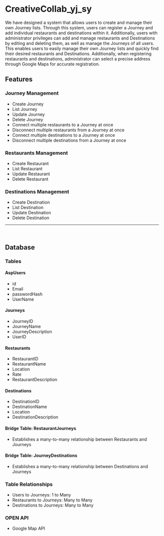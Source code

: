 # CreativeCollab_yj_sy

We have designed a system that allows users to create and manage their own Journey lists. Through this system, users can register a Journey and add individual restaurants and destinations within it. Additionally, users with administrator privileges can add and manage restaurants and Destinations by editing and deleting them, as well as manage the Journeys of all users. This enables users to easily manage their own Journey lists and quickly find their desired restaurants and Destinations. Additionally, when registering restaurants and destinations, administrator can select a precise address through Google Maps for accurate registration.
## Features

### Journey Management
- Create Journey
- List Journey
- Update Journey
- Delete Journey
- Connect multiple restaurants to a Journey at once
- Disconnect multiple restaurants from a Journey at once
- Connect multiple destinations to a Journey at once
- Disconnect multiple destinations from a Journey at once

### Restaurants Management
- Create Restaurant
- List Restaurant
- Update Restaurant
- Delete Restaurant

### Destinations Management
- Create Destination
- List Destination
- Update Destination
- Delete Destination

---
<br/>

## Database

### Tables

#### AspUsers
- id
- Email
- passwordHash
- UserName

#### Journeys
- JourneyID
- JourneyName
- JourneyDescription
- UserID
  
#### Restaurants
- RestaurantID
- RestaurantName
- Location
- Rate
- RestaurantDescription

#### Destinations
- DestinationID
- DestinationName
- Location
- DestinationDescription

#### Bridge Table: RestaurantJourneys
- Establishes a many-to-many relationship between Restaurants and Journeys

#### Bridge Table: JourneyDestinations
- Establishes a many-to-many relationship between Destinations and Journeys
  
### Table Relationships
- Users to Journeys: 1 to Many
- Restaurants to Journeys: Many to Many
- Destinations to Journeys: Many to Many

### OPEN API
- Google Map API
